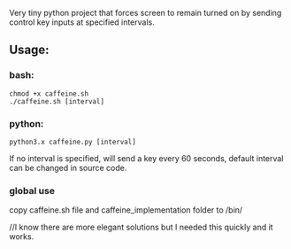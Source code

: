 Very tiny python project that forces screen to remain turned on by sending control key inputs at specified intervals.

## Usage:
### bash:
```
chmod +x caffeine.sh
./caffeine.sh [interval]
```

### python:
```
python3.x caffeine.py [interval]
```

If no interval is specified, will send a key every 60 seconds, default interval can be changed in source code.

### global use
copy caffeine.sh file and caffeine_implementation folder to /bin/

//I know there are more elegant solutions but I needed this quickly and it works.